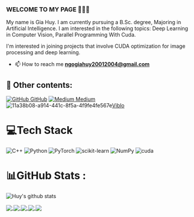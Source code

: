 ### WELCOME TO MY PAGE 👋👋👋
My name is Gia Huy. I am currently pursuing a B.Sc. degree, Majoring in Artificial Intelligence. I am interested in the following topics: Deep Learning in Computer Vision, Parallel Programming With Cuda.

I'm interested in joining projects that involve CUDA optimization for image processing and deep learning.<br>

- 📫 How to reach me **ngogiahuy20012004@gmail.com**
  
## 🔭  Other contents: 

[![GitHub](https://i.stack.imgur.com/tskMh.png) GitHub](https://github.com/CisMine/)  [![Medium](https://img.shields.io/badge/Medium-12100E?logo=medium&logoColor=white) Medium](https://medium.com/@giahuy04/) ![11a38b08-a914-441c-8f5a-4f9fe4fe567e](https://github.com/CisMine/CisMine/assets/122800932/000ea83e-e538-4dce-a71f-60c0b2f74c5e)[Viblo](https://viblo.asia/u/Giahuy)




# 💻Tech Stack
![C++](https://img.shields.io/badge/c++-%2300599C.svg?style=for-the-badge&logo=c%2B%2B&logoColor=white) ![Python](https://img.shields.io/badge/python-3670A0?style=for-the-badge&logo=python&logoColor=ffdd54) ![PyTorch](https://img.shields.io/badge/PyTorch-%23EE4C2C.svg?style=for-the-badge&logo=PyTorch&logoColor=white) ![scikit-learn](https://img.shields.io/badge/scikit--learn-%23F7931E.svg?style=for-the-badge&logo=scikit-learn&logoColor=white) ![NumPy](https://img.shields.io/badge/numpy-%23013243.svg?style=for-the-badge&logo=numpy&logoColor=white) ![cuda](https://github.com/CisMine/CisMine/assets/122800932/825e1152-f9fb-453c-81e0-1a7f31708da7)



# 📊GitHub Stats :
![Huy's github stats](https://github-readme-stats-git-masterrstaa-rickstaa.vercel.app/api?username=CisMine&show_icons=true&theme=tokyonight&hide=contribs,prs,issues)



<a href="https://github.com/CisMine/Parallel-Computing-Cuda-C/">
  <!-- Change the `github-readme-stats.anuraghazra1.vercel.app` to `github-readme-stats.vercel.app`  -->
  <img align="center" src="https://github-readme-stats.anuraghazra1.vercel.app/api/pin/?username=CisMine&repo=Parallel-Computing-Cuda-C&theme=dracula" />
</a>

<a href="https://github.com/CisMine/Guide-NVIDIA-Tools/">
  <!-- Change the `github-readme-stats.anuraghazra1.vercel.app` to `github-readme-stats.vercel.app`  -->
  <img align="center" src="https://github-readme-stats.anuraghazra1.vercel.app/api/pin/?username=CisMine&repo=Guide-NVIDIA-Tools&theme=highcontrast" />
</a>  

<a href="https://github.com/CisMine/Setup-as-Cuda-programmers/">
  <!-- Change the `github-readme-stats.anuraghazra1.vercel.app` to `github-readme-stats.vercel.app`  -->
  <img align="center" src="https://github-readme-stats.anuraghazra1.vercel.app/api/pin/?username=CisMine&repo=Setup-as-Cuda-programmers&theme=cobalt" />
</a> 

<a href="https://github.com/CisMine/Cuda-image-processing/">
  <!-- Change the `github-readme-stats.anuraghazra1.vercel.app` to `github-readme-stats.vercel.app`  -->
  <img align="center" src="https://github-readme-stats.anuraghazra1.vercel.app/api/pin/?username=CisMine&repo=Cuda-image-processing&theme=gruvbox" />
</a>

<a href="https://github.com/CisMine/GPU-in-ML-DL/">
  <!-- Change the `github-readme-stats.anuraghazra1.vercel.app` to `github-readme-stats.vercel.app`  -->
  <img align="center" src="https://github-readme-stats.anuraghazra1.vercel.app/api/pin/?username=CisMine&repo=GPU-in-ML-DL&theme=highcontrast" />
</a>
